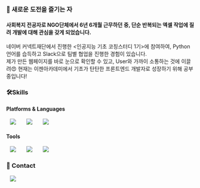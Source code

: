 <h3>🤗 새로운 도전을 즐기는 자</h3>

<h4>사회복지 전공자로 NGO단체에서 6년 6개월 근무하던 중, 단순 반복되는 엑셀 작업에 질려 개발에 대해 관심을 갖게 되었습니다.</h4>

<div>네이버 커넥트재단에서 진행한 <인공지능 기초 코칭스터디 1기>에 참여하여, Python언어를 습득하고 Slack으로 팀별 협업을 진행한 경험이 있습니다.</div>

<div>제가 만든 웹페이지를 바로 눈으로 확인할 수 있고, User와 가까이 소통하는 것에 이끌려😍
현재는 이젠아카데미에서 기초가 탄탄한 프론트엔드 개발자로 성장하기 위해 공부 중입니다!
</div>


<h3>🛠Skills</h3>
<h4>Platforms & Languages</h4>
<div>
<img src="https://img.shields.io/badge/HTML5-E34F26?style=flat-square&logo=HTML5&logoColor=white" style="height : auto; margin-left : 10px; margin-right : 10px;"/></a>&nbsp;
<img src="https://img.shields.io/badge/CSS3-1572B6?style=flat-square&logo=CSS3&logoColor=white" style="height : auto; margin-left : 10px; margin-right : 10px;"/></a>&nbsp;
<img src="https://img.shields.io/badge/JavaScript-F7DF1E?style=flat-square&logo=JavaScript&logoColor=white" style="height : auto; margin-left : 10px; margin-right : 10px;"/></a>&nbsp;
</div>

<h4>Tools</h4>

<img src="https://img.shields.io/badge/Git-F05032?style=flat-square&logo=Git&logoColor=white" style="height : auto; margin-left : 10px; margin-right : 10px;"/></a>&nbsp;
<img src="https://img.shields.io/badge/Jupyter-F37626?style=flat-square&logo=Jupyter&logoColor=white" style="height : auto; margin-left : 10px; margin-right : 10px;"/></a>&nbsp;
<img src="https://img.shields.io/badge/Slack-4A154B?style=flat-square&logo=Slack&logoColor=white" style="height : auto; margin-left : 10px; margin-right : 10px;"/></a>&nbsp;
</div>


<h3>👀 Contact</h3>
<a href="https://heodayeong@gmail.com">
    <img src="http://img.shields.io/badge/Gmail-03C75A?style=flat&logo=heodayeong@gmail.com&logoColor=white&link=https://heodayeong@gmail.com"
        style="height : auto; margin-left : 10px; margin-right : 10px;"/>
</a>